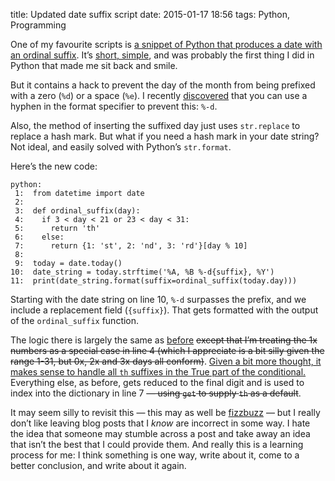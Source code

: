 title: Updated date suffix script
date: 2015-01-17 18:56
tags: Python, Programming

One of my favourite scripts is [a snippet of Python that produces a date with an ordinal suffix][suffixes]. It’s [short, simple][good_code], and was probably the first thing I did in Python that made me sit back and smile.

[suffixes]: http://robjwells.com/2013/10/date-suffixes-in-python/
[good_code]: http://stilldrinking.org/programming-sucks

But it contains a hack to prevent the day of the month from being prefixed with a zero (`%d`) or a space (`%e`). I recently [discovered][drang] that you can use a hyphen in the format specifier to prevent this: `%-d`.

[drang]: http://www.leancrew.com/all-this/2013/02/new-flexible-timestamps-in-drafts/

Also, the method of inserting the suffixed day just uses `str.replace` to replace a hash mark. But what if you need a hash mark in your date string? Not ideal, and easily solved with Python’s `str.format`.

Here’s the new code:

    python:
     1:  from datetime import date
     2:  
     3:  def ordinal_suffix(day):
     4:    if 3 < day < 21 or 23 < day < 31:
     5:      return 'th'
     6:    else:
     7:      return {1: 'st', 2: 'nd', 3: 'rd'}[day % 10]
     8:  
     9:  today = date.today()
    10:  date_string = today.strftime('%A, %B %-d{suffix}, %Y')
    11:  print(date_string.format(suffix=ordinal_suffix(today.day)))

Starting with the date string on line 10, `%-d` surpasses the prefix, and we include a replacement field (`{suffix}`). That gets formatted with the output of the `ordinal_suffix` function.

The logic there is largely the same as [before][suffixes] <del datetime="2015-01-17">except that I’m treating the 1x numbers as a special case in line 4 (which I appreciate is a bit silly given the range 1-31, but 0x, 2x and 3x days all conform)</del>. <ins datetime="2015-01-17">Given a bit more thought, it makes sense to handle all `th` suffixes in the True part of the conditional.</ins> Everything else, as before, gets reduced to the final digit and is used to index into the dictionary in line 7 <del datetime="2015-01-17">— using `get` to supply `th` as a default</del>.

It may seem silly to revisit this — this may as well be [fizzbuzz][] — but I really don’t like leaving blog posts that I *know* are incorrect in some way. I hate the idea that someone may stumble across a post and take away an idea that isn’t the best that I could provide them. And really this is a learning process for me: I think something is one way, write about it, come to a better conclusion, and write about it again.

[fizzbuzz]: https://en.wikipedia.org/wiki/Fizz_buzz
